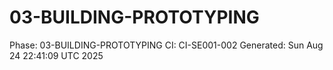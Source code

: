# 03-BUILDING-PROTOTYPING
Phase: 03-BUILDING-PROTOTYPING
CI: CI-SE001-002
Generated: Sun Aug 24 22:41:09 UTC 2025
